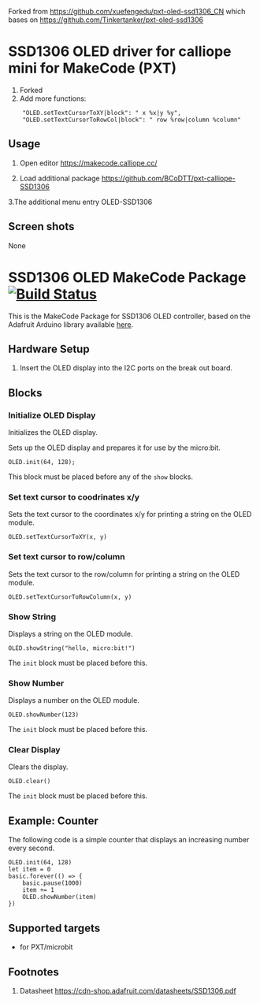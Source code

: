 Forked from https://github.com/xuefengedu/pxt-oled-ssd1306_CN which bases on https://github.com/Tinkertanker/pxt-oled-ssd1306

# SSD1306 OLED driver for calliope mini for MakeCode (PXT)

1. Forked
2. Add more functions:
```
    "OLED.setTextCursorToXY|block": " x %x|y %y",
    "OLED.setTextCursorToRowCol|block": " row %row|column %column"
```
 
## Usage

1. Open editor https://makecode.calliope.cc/

2. Load additional package https://github.com/BCoDTT/pxt-calliope-SSD1306

3.The additional menu entry OLED-SSD1306 

## Screen shots

None


# SSD1306 OLED MakeCode Package [![Build Status](https://travis-ci.org/Tinkertanker/pxt-oled-ssd1306.svg?branch=master)](https://travis-ci.org/Tinkertanker/pxt-oled-ssd1306)

This is the MakeCode Package for SSD1306 OLED controller, based on the Adafruit Arduino library available [here](https://github.com/adafruit/Adafruit_SSD1306).

## Hardware Setup
1. Insert the OLED display into the I2C ports on the break out board.

## Blocks
### Initialize OLED Display
Initializes the OLED display.

Sets up the OLED display and prepares it for use by the micro:bit.

```sig
OLED.init(64, 128);
```

This block must be placed before any of the ``show`` blocks.


### Set text cursor to coodrinates x/y
Sets the text cursor to the coordinates x/y for printing  a string on the OLED module.

```sig
OLED.setTextCursorToXY(x, y)
```

### Set text cursor to row/column
Sets the text cursor to the row/column for printing  a string on the OLED module.

```sig
OLED.setTextCursorToRowColumn(x, y)
```


### Show String
Displays a string on the OLED module.

```sig
OLED.showString("hello, micro:bit!")
```

The ``init`` block must be placed before this.


### Show Number
Displays a number on the OLED module.

```sig
OLED.showNumber(123)
```

The ``init`` block must be placed before this.


### Clear Display
Clears the display.

```sig
OLED.clear()
```

The ``init`` block must be placed before this.

## Example: Counter
The following code is a simple counter that displays an increasing number every second.

```blocks
OLED.init(64, 128)
let item = 0
basic.forever(() => {
    basic.pause(1000)
    item += 1
    OLED.showNumber(item)
})
```

## Supported targets

* for PXT/microbit

## Footnotes

1.  Datasheet https://cdn-shop.adafruit.com/datasheets/SSD1306.pdf
